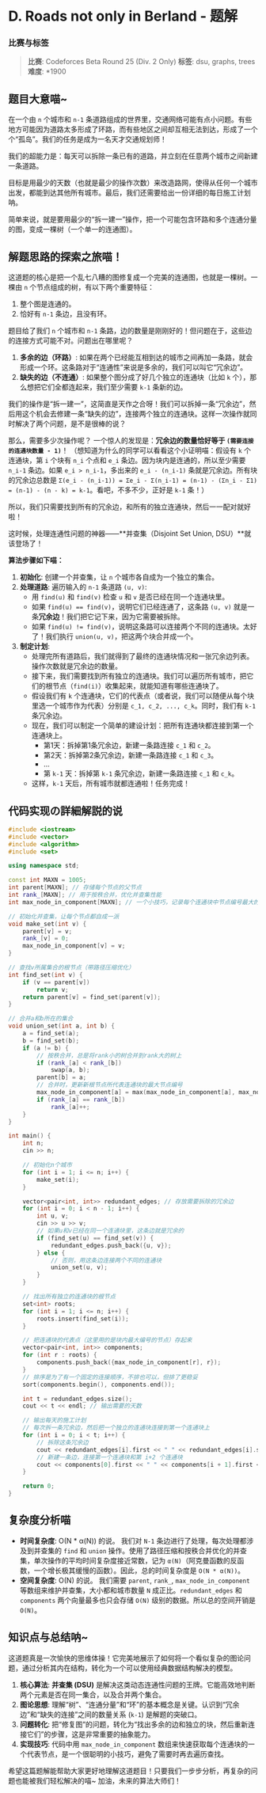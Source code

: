 # D. Roads not only in Berland - 题解

### 比赛与标签
> **比赛**: Codeforces Beta Round 25 (Div. 2 Only)
> **标签**: dsu, graphs, trees
> **难度**: *1900

## 题目大意喵~
在一个由 `n` 个城市和 `n-1` 条道路组成的世界里，交通网络可能有点小问题。有些地方可能因为道路太多形成了环路，而有些地区之间却互相无法到达，形成了一个个“孤岛”。我们的任务是成为一名天才交通规划师！

我们的超能力是：每天可以拆除一条已有的道路，并立刻在任意两个城市之间新建一条道路。

目标是用最少的天数（也就是最少的操作次数）来改造路网，使得从任何一个城市出发，都能到达其他所有城市。最后，我们还需要给出一份详细的每日施工计划呐。

简单来说，就是要用最少的“拆一建一”操作，把一个可能包含环路和多个连通分量的图，变成一棵树（一个单一的连通图）。

## 解题思路的探索之旅喵！
这道题的核心是把一个乱七八糟的图修复成一个完美的连通图，也就是一棵树。一棵由 `n` 个节点组成的树，有以下两个重要特征：
1.  整个图是连通的。
2.  恰好有 `n-1` 条边，且没有环。

题目给了我们 `n` 个城市和 `n-1` 条路，边的数量是刚刚好的！但问题在于，这些边的连接方式可能不对。问题出在哪里呢？

1.  **多余的边（环路）**: 如果在两个已经能互相到达的城市之间再加一条路，就会形成一个环。这条路对于“连通性”来说是多余的，我们可以叫它“冗余边”。
2.  **缺失的边（不连通）**: 如果整个图分成了好几个独立的连通块（比如 `k` 个），那么想把它们全都连起来，我们至少需要 `k-1` 条新的边。

我们的操作是“拆一建一”，这简直是天作之合呀！我们可以拆掉一条“冗余边”，然后用这个机会去修建一条“缺失的边”，连接两个独立的连通块。这样一次操作就同时解决了两个问题，是不是很棒的说？

那么，需要多少次操作呢？
一个惊人的发现是：**冗余边的数量恰好等于 `(需要连接的连通块数量 - 1)`**！
（想知道为什么的同学可以看看这个小证明喵：假设有 `k` 个连通块，第 `i` 个块有 `n_i` 个点和 `e_i` 条边。因为块内是连通的，所以至少需要 `n_i-1` 条边。如果 `e_i > n_i-1`，多出来的 `e_i - (n_i-1)` 条就是冗余边。所有块的冗余边总数是 `Σ(e_i - (n_i-1)) = Σe_i - Σ(n_i-1) = (n-1) - (Σn_i - Σ1) = (n-1) - (n - k) = k-1`。看吧，不多不少，正好是 `k-1` 条！）

所以，我们只需要找到所有的冗余边，和所有的独立连通块，然后一一配对就好啦！

这时候，处理连通性问题的神器——**并查集（Disjoint Set Union, DSU）**就该登场了！

**算法步骤如下喵：**
1.  **初始化**: 创建一个并查集，让 `n` 个城市各自成为一个独立的集合。
2.  **处理道路**: 遍历输入的 `n-1` 条道路 `(u, v)`:
    *   用 `find(u)` 和 `find(v)` 检查 `u` 和 `v` 是否已经在同一个连通块里。
    *   如果 `find(u) == find(v)`，说明它们已经连通了，这条路 `(u, v)` 就是一条**冗余边**！我们把它记下来，因为它需要被拆除。
    *   如果 `find(u) != find(v)`，说明这条路可以连接两个不同的连通块。太好了！我们执行 `union(u, v)`，把这两个块合并成一个。
3.  **制定计划**:
    *   处理完所有道路后，我们就得到了最终的连通块情况和一张冗余边列表。操作次数就是冗余边的数量。
    *   接下来，我们需要找到所有独立的连通块。我们可以遍历所有城市，把它们的根节点（`find(i)`）收集起来，就能知道有哪些连通块了。
    *   假设我们有 `k` 个连通块，它们的代表点（或者说，我们可以随便从每个块里选一个城市作为代表）分别是 `c_1, c_2, ..., c_k`。同时，我们有 `k-1` 条冗余边。
    *   现在，我们可以制定一个简单的建设计划：把所有连通块都连接到第一个连通块上。
        *   第1天：拆掉第1条冗余边，新建一条路连接 `c_1` 和 `c_2`。
        *   第2天：拆掉第2条冗余边，新建一条路连接 `c_1` 和 `c_3`。
        *   ...
        *   第 `k-1` 天：拆掉第 `k-1` 条冗余边，新建一条路连接 `c_1` 和 `c_k`。
    *   这样，`k-1` 天后，所有城市就都连通啦！任务完成！

## 代码实现の詳細解説的说
```cpp
#include <iostream>
#include <vector>
#include <algorithm>
#include <set>

using namespace std;

const int MAXN = 1005;
int parent[MAXN]; // 存储每个节点的父节点
int rank_[MAXN]; // 用于按秩合并，优化并查集性能
int max_node_in_component[MAXN]; // 一个小技巧，记录每个连通块中节点编号最大的城市，方便后面选代表

// 初始化并查集，让每个节点都自成一派
void make_set(int v) {
    parent[v] = v;
    rank_[v] = 0;
    max_node_in_component[v] = v;
}

// 查找v所属集合的根节点（带路径压缩优化）
int find_set(int v) {
    if (v == parent[v])
        return v;
    return parent[v] = find_set(parent[v]);
}

// 合并a和b所在的集合
void union_set(int a, int b) {
    a = find_set(a);
    b = find_set(b);
    if (a != b) {
        // 按秩合并，总是将rank小的树合并到rank大的树上
        if (rank_[a] < rank_[b])
            swap(a, b);
        parent[b] = a;
        // 合并时，更新新根节点所代表连通块的最大节点编号
        max_node_in_component[a] = max(max_node_in_component[a], max_node_in_component[b]);
        if (rank_[a] == rank_[b])
            rank_[a]++;
    }
}

int main() {
    int n;
    cin >> n;

    // 初始化n个城市
    for (int i = 1; i <= n; i++) {
        make_set(i);
    }

    vector<pair<int, int>> redundant_edges; // 存放需要拆除的冗余边
    for (int i = 0; i < n - 1; i++) {
        int u, v;
        cin >> u >> v;
        // 如果u和v已经在同一个连通块里，这条边就是冗余的
        if (find_set(u) == find_set(v)) {
            redundant_edges.push_back({u, v});
        } else {
            // 否则，用这条边连接两个不同的连通块
            union_set(u, v);
        }
    }

    // 找出所有独立的连通块的根节点
    set<int> roots;
    for (int i = 1; i <= n; i++) {
        roots.insert(find_set(i));
    }

    // 把连通块的代表点（这里用的是块内最大编号的节点）存起来
    vector<pair<int, int>> components;
    for (int r : roots) {
        components.push_back({max_node_in_component[r], r});
    }
    // 排序是为了有一个固定的连接顺序，不排也可以，但排了更稳妥
    sort(components.begin(), components.end());

    int t = redundant_edges.size();
    cout << t << endl; // 输出需要的天数

    // 输出每天的施工计划
    // 每次拆一条冗余边，然后把一个独立的连通块连接到第一个连通块上
    for (int i = 0; i < t; i++) {
        // 拆除这条冗余边
        cout << redundant_edges[i].first << " " << redundant_edges[i].second << " ";
        // 新建一条边，连接第一个连通块和第 i+2 个连通块
        cout << components[0].first << " " << components[i + 1].first << endl;
    }

    return 0;
}
```

## 复杂度分析喵
- **时间复杂度**: O(N * α(N)) 的说。
  我们对 `N-1` 条边进行了处理，每次处理都涉及到并查集的 `find` 和 `union` 操作。使用了路径压缩和按秩合并优化的并查集，单次操作的平均时间复杂度接近常数，记为 `α(N)`（阿克曼函数的反函数，一个增长极其缓慢的函数）。因此，总的时间复杂度是 `O(N * α(N))`。
- **空间复杂度**: O(N) 的说。
  我们需要 `parent`, `rank_`, `max_node_in_component` 等数组来维护并查集，大小都和城市数量 `N` 成正比。`redundant_edges` 和 `components` 两个向量最多也只会存储 `O(N)` 级别的数据。所以总的空间开销是 `O(N)`。

## 知识点与总结呐~
这道题真是一次愉快的思维体操！它完美地展示了如何将一个看似复杂的图论问题，通过分析其内在结构，转化为一个可以使用经典数据结构解决的模型。

1.  **核心算法**: **并查集 (DSU)** 是解决这类动态连通性问题的王牌。它能高效地判断两个元素是否在同一集合，以及合并两个集合。
2.  **图论思想**: 理解“树”、“连通分量”和“环”的基本概念是关键。认识到“冗余边”和“缺失的连接”之间的数量关系 (`k-1`) 是解题的突破口。
3.  **问题转化**: 把“修复图”的问题，转化为“找出多余的边和独立的块，然后重新连接它们”的步骤，这是非常重要的抽象能力。
4.  **实现技巧**: 代码中用 `max_node_in_component` 数组来快速获取每个连通块的一个代表节点，是一个很聪明的小技巧，避免了需要时再去遍历查找。

希望这篇题解能帮助大家更好地理解这道题目！只要我们一步步分析，再复杂的问题也能被我们轻松解决的喵~ 加油，未来的算法大师们！